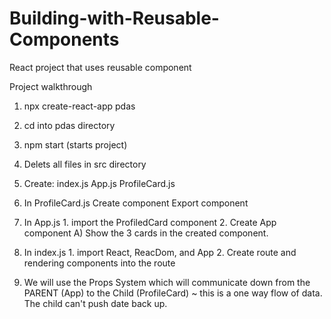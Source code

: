 # Building-with-Reusable-Components
React project that uses reusable component

Project walkthrough 
1. npx create-react-app pdas
2. cd into pdas directory
3. npm start (starts project)
4. Delets all files in src directory
5. Create:
    index.js
    App.js
    ProfileCard.js
6. In ProfileCard.js
        Create component 
        Export component
7. In App.js
        1. import the ProfiledCard component
        2. Create App component
                A) Show the 3 cards in the created component.
8. In index.js 
        1. import React, ReacDom, and App
        2. Create route and rendering components into the route

9. We will use the Props System which will communicate
   down from the PARENT (App) to the Child (ProfileCard)
        ~ this is a one way flow of data. The child can't 
          push date back up. 